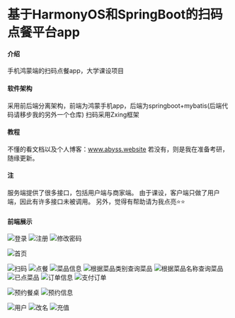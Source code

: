 # 基于HarmonyOS和SpringBoot的扫码点餐平台app

#### 介绍
手机鸿蒙端的扫码点餐app，大学课设项目

#### 软件架构
采用前后端分离架构，前端为鸿蒙手机app，后端为springboot+mybatis(后端代码请移步我的另外一个仓库)
扫码采用Zxing框架

#### 教程
不懂的看文档以及个人博客：www.abyss.website 
若没有，则是我在准备考研，随缘更新。

#### 注
服务端提供了很多接口，包括用户端与商家端。
由于课设，客户端只做了用户端，因此有许多接口未被调用。
另外，觉得有帮助请为我点亮⭐⭐

#### 前端展示

![登录](images/%E7%99%BB%E5%BD%95.jpg)
![注册](images/%E6%B3%A8%E5%86%8C.jpg)
![修改密码](images/%E4%BF%AE%E6%94%B9%E5%AF%86%E7%A0%81.jpg)

![首页](images/%E9%A6%96%E9%A1%B5.jpg)

![扫码](images/%E6%89%AB%E7%A0%81.jpg)
![点餐](images/%E7%82%B9%E9%A4%90.jpg)
![菜品信息](images/%E8%8F%9C%E5%93%81%E4%BF%A1%E6%81%AF.jpg)
![根据菜品类别查询菜品](images/%E6%9F%A5%E8%AF%A2%E8%8F%9C%E5%93%81.jpg)
![根据菜品名称查询菜品](images/%E6%90%9C%E7%B4%A2%E8%8F%9C%E5%93%81.jpg)
![已点菜品](images/%E5%B7%B2%E7%82%B9%E8%8F%9C%E5%93%81.jpg)
![订单信息](images/%E8%AE%A2%E5%8D%95%E4%BF%A1%E6%81%AF.jpg)
![支付订单](images/%E6%94%AF%E4%BB%98%E8%AE%A2%E5%8D%95.jpg)

![预约餐桌](images/%E9%A2%84%E7%BA%A6%E9%A4%90%E6%A1%8C.jpg)
![预约信息](images/%E9%A2%84%E7%BA%A6%E4%BF%A1%E6%81%AF.jpg)

![用户](images/%E7%94%A8%E6%88%B7%E4%BF%A1%E6%81%AF.jpg)
![改名](images/%E6%94%B9%E5%90%8D.jpg)
![充值](images/%E5%85%85%E5%80%BC.jpg)
